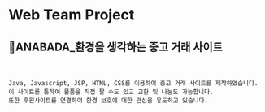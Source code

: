 # Web Team Project

## 🌱ANABADA_환경을 생각하는 중고 거래 사이트
<br>

```
Java, Javascript, JSP, HTML, CSS를 이용하여 중고 거래 사이트를 제작하였습니다.
이 사이트를 통하여 물품을 직접 팔 수도 있고 교환 및 나눔도 가능합니다. 
또한 후원사이트를 연결하여 환경 보호에 대한 관심을 유도하고 있습니다.
```
